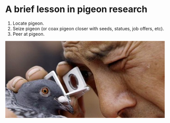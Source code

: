 A brief lesson in pigeon research
=================================

1. Locate pigeon.
2. Seize pigeon (or coax pigeon closer with seeds, statues, job offers, etc).
3. Peer at pigeon.

![Picture of a pigeon being examined.](../images/jasgro/pigeon.png)


<!--HONumber=Mar16_HO2-->


